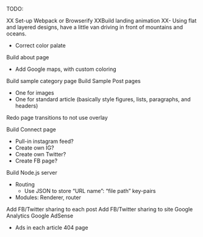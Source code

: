 TODO:

XX Set-up Webpack or Browserify
XXBuild landing animation
XX- Using flat and layered designs, have a little van driving in front of mountains and oceans.
- Correct color palate

Build about page
- Add Google maps, with custom coloring

Build sample category page
Build Sample Post pages
- One for images
- One for standard article (basically style figures, lists, paragraphs, and headers)

Redo page transitions to not use overlay

Build Connect page
- Pull-in instagram feed?
- Create own IG?
- Create own Twitter?
- Create FB page?

Build Node.js server
- Routing
  - Use JSON to store “URL name”: “file path” key-pairs
- Modules: Renderer, router

Add FB/Twitter sharing to each post
Add FB/Twitter sharing to site
Google Analytics
Google AdSense
- Ads in each article
404 page
